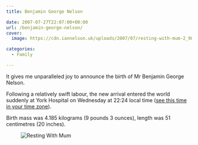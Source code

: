 ```yaml
---
title: Benjamin George Nelson

date: 2007-07-27T22:07:00+00:00
url: /benjamin-george-nelson/
cover: 
  image: https://cdn.iannelson.uk/uploads/2007/07/resting-with-mum-2_907027345_o-1.jpg

categories:
  - Family

---
```

It gives me unparalleled joy to announce the birth of Mr Benjamin George Nelson.

Following a relatively swift labour, the new arrival entered the world suddenly at York Hospital on Wednesday at 22:24 local time ([see this time in your time zone][1]).

Birth mass was 4.185 kilograms (9 pounds 3 ounces), length was 51 centimetres (20 inches).<figure class="kg-card kg-image-card">

<img decoding="async" src="https://cdn.iannelson.uk/uploads/2023/08/resting-with-mum-2_907027345_o.jpg" class="kg-image" alt="Resting With Mum" loading="lazy" /> </figure>

 [1]: http://www.timeanddate.com/worldclock/fixedtime.html?day=25&month=7&year=2007&hour=22&min=24&sec=0&p1=136